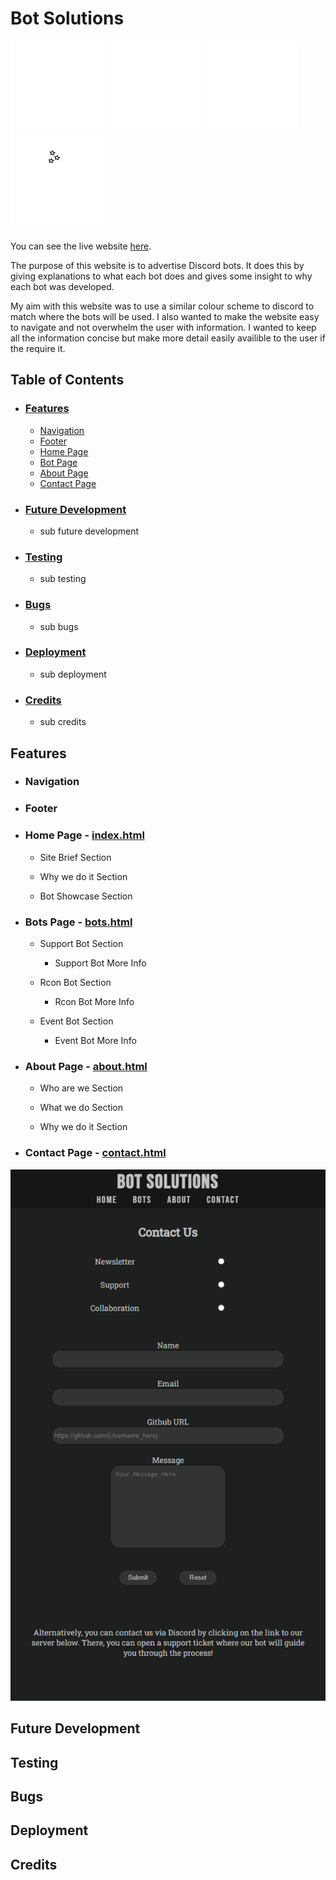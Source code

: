 # **Bot Solutions**

![Bot Logo](assets/images/bot-white.png) ![Support Logo](assets/images/support-white.png) ![Rcon Logo](assets/images/rcon-white.png) ![Event Logo](assets/images/event-white.png)

You can see the live website [here](https://browne878.github.io/HTML-CSS-Portfolio-Project/).

The purpose of this website is to advertise Discord bots. It does this by giving explanations to what each bot does and gives some insight to why each bot was developed.

My aim with this website was to use a similar colour scheme to discord to match where the bots will be used. I also wanted to make the website easy to navigate and not overwhelm the user with information. I wanted to keep all the information concise but make more detail easily availible to the user if the require it.

## **Table of Contents**
- ### [Features](https://github.com/browne878/HTML-CSS-Portfolio-Project#features)
    - [Navigation](https://github.com/browne878/HTML-CSS-Portfolio-Project#navigation)
    - [Footer](https://github.com/browne878/HTML-CSS-Portfolio-Project#footer)
    - [Home Page](https://github.com/browne878/HTML-CSS-Portfolio-Project#home-page---indexhtml)
    - [Bot Page](https://github.com/browne878/HTML-CSS-Portfolio-Project#bots-page---botshtml)
    - [About Page](https://github.com/browne878/HTML-CSS-Portfolio-Project#about-page---abouthtml)
    - [Contact Page](https://github.com/browne878/HTML-CSS-Portfolio-Project#contact-page---contacthtml)

- ### [Future Development](https://github.com/browne878/HTML-CSS-Portfolio-Project#future-development)
    - sub future development

- ### [Testing](https://github.com/browne878/HTML-CSS-Portfolio-Project#testing)
    - sub testing

- ### [Bugs](https://github.com/browne878/HTML-CSS-Portfolio-Project#bugs)
    - sub bugs

- ### [Deployment](https://github.com/browne878/HTML-CSS-Portfolio-Project#deployment)
    - sub deployment

- ### [Credits](https://github.com/browne878/HTML-CSS-Portfolio-Project#credits)
    - sub credits

## **Features**

- ### **Navigation**

- ### **Footer**

- ### **Home Page - [index.html](https://github.com/browne878/HTML-CSS-Portfolio-Project/blob/Main/index.html)**

    - Site Brief Section

    - Why we do it Section

    - Bot Showcase Section

- ### **Bots Page - [bots.html](https://github.com/browne878/HTML-CSS-Portfolio-Project/blob/Main/bots.html)**

    - Support Bot Section

        - Support Bot More Info

    - Rcon Bot Section

        - Rcon Bot More Info
    
    - Event Bot Section

        - Event Bot More Info

- ### **About Page - [about.html](https://github.com/browne878/HTML-CSS-Portfolio-Project/blob/Main/about.html)**

    - Who are we Section

    - What we do Section

    - Why we do it Section

- ### **Contact Page - [contact.html](https://github.com/browne878/HTML-CSS-Portfolio-Project/blob/Main/contact.html)**

![Screenshot of Support Page](assets/images/images-readme/contact-page.png)

## **Future Development**

## **Testing**

## **Bugs**

## **Deployment**

## **Credits**
